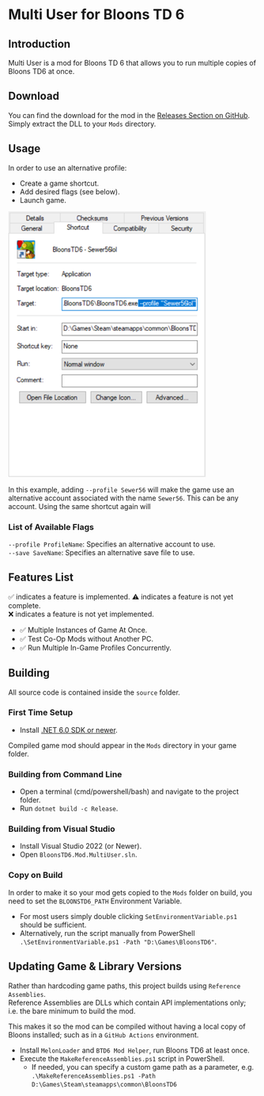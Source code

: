 # Multi User for Bloons TD 6

## Introduction

Multi User is a mod for Bloons TD 6 that allows you to run multiple copies of Bloons TD6 at once.

## Download

You can find the download for the mod in the [Releases Section on GitHub](https://github.com/Sewer56/BloonsTD6.Mod.MultiUser//releases/latest).  
Simply extract the DLL to your `Mods` directory.  

## Usage

In order to use an alternative profile:  
- Create a game shortcut.  
- Add desired flags (see below).    
- Launch game.

![Example Usage](./docs/images/UsageExample.png)

In this example, adding `--profile Sewer56` will make the game use an alternative account associated with the name `Sewer56`.  This can be any account. Using the same shortcut again will 

### List of Available Flags

`--profile ProfileName`: Specifies an alternative account to use.  
`--save SaveName`: Specifies an alternative save file to use.  

## Features List

✅ indicates a feature is implemented. 
⚠️ indicates a feature is not yet complete.  
❌ indicates a feature is not yet implemented. 

- ✅ Multiple Instances of Game At Once.  
- ✅ Test Co-Op Mods without Another PC.  
- ✅ Run Multiple In-Game Profiles Concurrently.  

## Building

All source code is contained inside the `source` folder.  

### First Time Setup

- Install [.NET 6.0 SDK or newer](https://dotnet.microsoft.com/en-us/download).  

Compiled game mod should appear in the `Mods` directory in your game folder.

### Building from Command Line
- Open a terminal (cmd/powershell/bash) and navigate to the project folder.
- Run `dotnet build -c Release`.

### Building from Visual Studio
- Install Visual Studio 2022 (or Newer).
- Open `BloonsTD6.Mod.MultiUser.sln`.

### Copy on Build

In order to make it so your mod gets copied to the `Mods` folder on build, you need to set the `BLOONSTD6_PATH` Environment Variable.

- For most users simply double clicking `SetEnvironmentVariable.ps1` should be sufficient.
- Alternatively, run the script manually from PowerShell `.\SetEnvironmentVariable.ps1 -Path "D:\Games\BloonsTD6"`.  

## Updating Game & Library Versions 

Rather than hardcoding game paths, this project builds using `Reference Assemblies`.  
Reference Assemblies are DLLs which contain API implementations only; i.e. the bare minimum to build the mod.  

This makes it so the mod can be compiled without having a local copy of Bloons installed; such as in a `GitHub Actions` environment.

- Install `MelonLoader` and `BTD6 Mod Helper`, run Bloons TD6 at least once.
- Execute the `MakeReferenceAssemblies.ps1` script in PowerShell.
    - If needed, you can specify a custom game path as a parameter, e.g. `.\MakeReferenceAssemblies.ps1 -Path D:\Games\Steam\steamapps\common\BloonsTD6`
